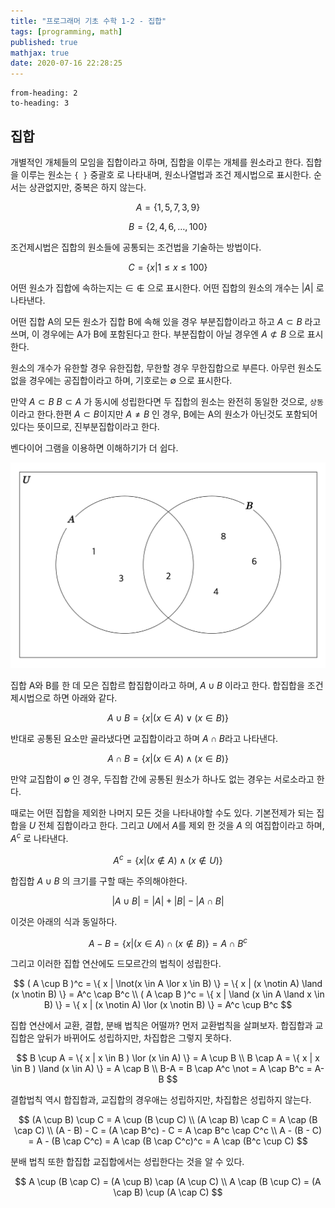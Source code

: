 ```yaml
---
title: "프로그래머 기초 수학 1-2 - 집합"
tags: [programming, math]
published: true
mathjax: true
date: 2020-07-16 22:28:25
---
```


```toc
from-heading: 2
to-heading: 3
```

## 집합

개별적인 개체들의 모임을 집합이라고 하며, 집합을 이루는 개체를 원소라고 한다. 집합을 이루는 원소는 `{ }` 중괄호 로 나타내며, 원소나열법과 조건 제시법으로 표시한다. 순서는 상관없지만, 중복은 하지 않는다.

$$
A = \{ 1, 5, 7, 3, 9 \}
$$

$$
B = \{ 2, 4, 6, \ldots, 100 \}
$$

조건제시법은 집합의 원소들에 공통되는 조건법을 기술하는 방법이다.

$$
C = \{ x | 1 \leq x \leq 100 \}
$$

어떤 원소가 집합에 속하는지는 $\in$ $\notin$ 으로 표시한다. 어떤 집합의 원소의 개수는 $| A |$ 로 나타낸다.

어떤 집합 A의 모든 원소가 집합 B에 속해 있을 경우 부분집합이라고 하고 $A \subset B$ 라고 쓰며, 이 경우에는 A가 B에 포함된다고 한다. 부분집합이 아닐 경우엔 $A \not\subset B$ 으로 표시한다.

원소의 개수가 유한할 경우 유한집합, 무한할 경우 무한집합으로 부른다. 아무런 원소도 없을 경우에는 공집합이라고 하며, 기호로는 $\emptyset$ 으로 표시한다.

만약 $A \subset B$ $B \subset A$ 가 동시에 성립한다면 두 집합의 원소는 완전히 동일한 것으로, `상동`이라고 한다.한편 $A \subset B$이지만 $A \neq B$ 인 경우, B에는 A의 원소가 아닌것도 포함되어 있다는 뜻이므로, 진부분집합이라고 한다.

벤다이어 그램을 이용하면 이해하기가 더 쉽다.

![venn](images/venn1.png)

집합 A와 B를 한 데 모은 집합르 합집합이라고 하며, $A \cup B$ 이라고 한다. 합집합을 조건제시법으로 하면 아래와 같다.

$$
A \cup B = \{ x | (x \in A) \lor (x \in B) \}
$$

반대로 공통된 요소만 골라냈다면 교집합이라고 하며 $A \cap B$라고 나타낸다.

$$
A \cap B = \{ x | (x \in A) \land (x \in B) \}
$$

만약 교집합이 $\emptyset$ 인 경우, 두집합 간에 공통된 원소가 하나도 없는 경우는 서로소라고 한다.

때로는 어떤 집합을 제외한 나머지 모든 것을 나타내야할 수도 있다. 기본전제가 되는 집합을 $U$ 전체 집합이라고 한다. 그리고 $U$에서 $A$를 제외 한 것을 $A$ 의 여집합이라고 하며, $A^c$ 로 나타낸다.

$$
A^c = \{ x | (x \notin A) \land (x \notin U) \}
$$

합집합 $A \cup B$ 의 크기를 구할 때는 주의해야한다.

$$
|A \cup B| = |A| + |B| - | A \cap B |
$$

이것은 아래의 식과 동일하다.

$$
A - B = \{ x | (x \in A) \cap (x \notin B) \} = A \cap B^c
$$

그리고 이러한 집합 연산에도 드모르간의 법칙이 성립한다.

$$
( A \cup B )^c = \{ x | \lnot(x \in A \lor x \in B) \} = \{ x | (x \notin A) \land (x \notin B) \} = A^c \cap B^c
\\
( A \cap B )^c = \{ x | \land (x \in A \land x \in B) \} = \{ x | (x \notin A) \lor (x \notin B) \} = A^c \cup B^c
$$

집합 연산에서 교환, 결합, 분배 법칙은 어떨까? 먼저 교환법칙을 살펴보자. 합집합과 교집합은 앞뒤가 바뀌어도 성립하지만, 차집합은 그렇지 못하다.

$$
B \cup A = \{ x | x \in B ) \lor (x \in A) \} = A \cup B
\\
B \cap A = \{ x | x \in B ) \land (x \in A) \} = A \cap B
\\
B-A = B \cap A^c \not = A \cap B^c = A-B
$$

결합법칙 역시 합집합과, 교집합의 경우애는 성립하지만, 차집합은 성립하지 않는다.

$$
(A \cup B) \cup C = A \cup (B \cup C)
\\
(A \cap B) \cap C = A \cap (B \cap C)
\\
(A - B) - C = (A \cap B^c) - C = A \cap B^c \cap C^c
\\
A - (B - C) = A - (B \cap C^c) = A \cap (B \cap C^c)^c = A \cap (B^c \cup C)
$$

분배 법칙 또한 합집합 교집합에서는 성립한다는 것을 알 수 있다.

$$
A \cup (B \cap C) = (A \cup B) \cap (A \cup C)
\\
A \cap (B \cup C) = (A \cap B) \cup (A \cap C)
$$
